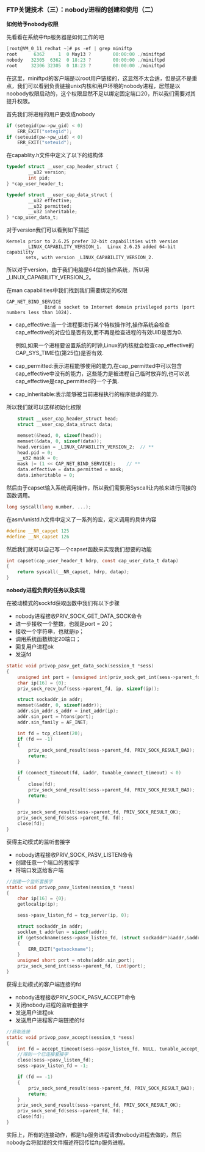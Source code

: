 ### FTP关键技术（三）：nobody进程的创建和使用（二）

**如何给予nobody权限**

先看看在系统中ftp服务器是如何工作的吧

```c
[root@VM_0_11_redhat ~]# ps -ef | grep miniftp
root      6362     1  0 May13 ?        00:00:00 ./miniftpd
nobody   32305  6362  0 18:23 ?        00:00:00 ./miniftpd
root     32306 32305  0 18:23 ?        00:00:00 ./miniftpd
```

在这里，miniftpd的客户端是以root用户链接的，这显然不太合适，但是这不是重点，我们可以看到负责链接unix内核和用户环境的nobody进程，居然是以noobody权限启动的，这个权限显然不足以绑定固定端口20，所以我们需要对其提升权限。

首先我们将进程的用户更改成nobody

```c
if (setegid(pw->pw_gid) < 0)
    ERR_EXIT("setegid");
if (seteuid(pw->pw_uid) < 0)
    ERR_EXIT("seteuid");
```

在capablity.h文件中定义了以下的结构体

```c
typedef struct __user_cap_header_struct {
        __u32 version;
        int pid;
} *cap_user_header_t;

typedef struct __user_cap_data_struct {
        __u32 effective;
        __u32 permitted;
        __u32 inheritable;
} *cap_user_data_t;
```

对于version我们可以看到如下描述

```
Kernels prior to 2.6.25 prefer 32-bit capabilities with version
       _LINUX_CAPABILITY_VERSION_1.  Linux 2.6.25 added 64-bit capability
       sets, with version _LINUX_CAPABILITY_VERSION_2.  
```

所以对于version，由于我们电脑是64位的操作系统，所以用_LINUX_CAPABILITY_VERSION_2。

在man capabilities中我们找到我们需要绑定的权限

```
CAP_NET_BIND_SERVICE
              Bind a socket to Internet domain privileged ports (port numbers less than 1024).
```

- cap_effective:当一个进程要进行某个特权操作时,操作系统会检查cap_effective的对应位是否有效,而不再是检查进程的有效UID是否为0.

  例如,如果一个进程要设置系统的时钟,Linux的内核就会检查cap_effective的CAP_SYS_TIME位(第25位)是否有效.

- cap_permitted:表示进程能够使用的能力,在cap_permitted中可以包含cap_effective中没有的能力，这些能力是被进程自己临时放弃的,也可以说cap_effective是cap_permitted的一个子集.

- cap_inheritable:表示能够被当前进程执行的程序继承的能力.

所以我们就可以这样初始化权限

```c
    struct __user_cap_header_struct head;
    struct __user_cap_data_struct data;

    memset(&head, 0, sizeof(head));
    memset(&data, 0, sizeof(data));
    head.version = _LINUX_CAPABILITY_VERSION_2;	 // **
    head.pid = 0;
    __u32 mask = 0;
    mask |= (1 << CAP_NET_BIND_SERVICE);	// **
    data.effective = data.permitted = mask;
    data.inheritable = 0;
```

然后由于capset输入系统调用操作，所以我们需要用Syscall让内核来进行间接的函数调用。

```c
long syscall(long number, ...);
```

在asm/unistd.h文件中定义了一系列的宏，定义调用的具体内容

```c
#define __NR_capget 125
#define __NR_capset 126
```

然后我们就可以自己写一个capset函数来实现我们想要的功能

```c
int capset(cap_user_header_t hdrp, const cap_user_data_t datap)
{
    return syscall(__NR_capset, hdrp, datap);
}
```

**nobody进程负责的任务以及实现**

在被动模式的sockfd获取函数中我们有以下步骤

- nobody进程接收PRIV_SOCK_GET_DATA_SOCK命令
- 进一步接收一个整数，也就是port = 20；
- 接收一个字符串，也就是ip；
- 调用系统函数绑定20端口；
- 回复用户进程ok
- 发送fd

```c
static void privop_pasv_get_data_sock(session_t *sess)
{
    unsigned int port = (unsigned int)priv_sock_get_int(sess->parent_fd);
    char ip[16] = {0};
    priv_sock_recv_buf(sess->parent_fd, ip, sizeof(ip));

    struct sockaddr_in addr;
    memset(&addr, 0, sizeof(addr));
    addr.sin_addr.s_addr = inet_addr(ip);
    addr.sin_port = htons(port);
    addr.sin_family = AF_INET;

    int fd = tcp_client(20);
    if (fd == -1)
    {
        priv_sock_send_result(sess->parent_fd, PRIV_SOCK_RESULT_BAD);
        return;
    }

    if (connect_timeout(fd, &addr, tunable_connect_timeout) < 0)
    {
        close(fd);
        priv_sock_send_result(sess->parent_fd, PRIV_SOCK_RESULT_BAD);
        return;
    }

    priv_sock_send_result(sess->parent_fd, PRIV_SOCK_RESULT_OK);
    priv_sock_send_fd(sess->parent_fd, fd);
    close(fd);
}
```

获得主动模式的监听套接字

- nobody进程接收PRIV_SOCK_PASV_LISTEN命令
- 创建任意一个端口的套接字
- 将端口发送给客户端

```c
//创建一个监听套接字
static void privop_pasv_listen(session_t *sess)
{
    char ip[16] = {0};
    getlocalip(ip);

    sess->pasv_listen_fd = tcp_server(ip, 0);

    struct sockaddr_in addr;
    socklen_t addrlen = sizeof(addr);
    if (getsockname(sess->pasv_listen_fd, (struct sockaddr*)&addr,&addrlen) < 0)
    {
        ERR_EXIT("getsockname");
    }
    unsigned short port = ntohs(addr.sin_port);
    priv_sock_send_int(sess->parent_fd, (int)port);
}

```

获得主动模式的客户端连接的fd

- nobody进程接收PRIV_SOCK_PASV_ACCEPT命令
- 关闭nobody进程的监听套接字
- 发送用户进程ok
- 发送用户进程客户端链接的fd

```c
//获取连接
static void privop_pasv_accept(session_t *sess)
{
    int fd = accept_timeout(sess->pasv_listen_fd, NULL, tunable_accept_timeout);
    //得到一个已连接套接字
    close(sess->pasv_listen_fd);
    sess->pasv_listen_fd = -1;

    if (fd == -1)
    {
        priv_sock_send_result(sess->parent_fd, PRIV_SOCK_RESULT_BAD);
        return;
    }
    priv_sock_send_result(sess->parent_fd, PRIV_SOCK_RESULT_OK);
    priv_sock_send_fd(sess->parent_fd, fd);
    close(fd);
}
```

实际上，所有的连接动作，都是ftp服务进程请求nobody进程去做的，然后nobody会将就绪的文件描述符回传给ftp服务进程。